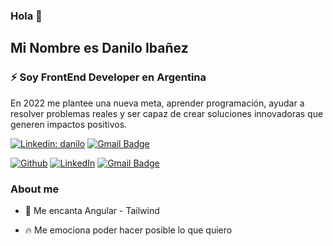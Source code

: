 ### Hola 👋 
<h2>Mi Nombre es Danilo Ibañez</h2>

<h3>⚡ Soy FrontEnd Developer en Argentina</h3>
En 2022 me plantee una nueva meta, aprender programación, ayudar a resolver problemas reales y ser capaz de crear soluciones innovadoras que generen impactos positivos.

[![Linkedin: danilo](https://img.shields.io/badge/-daniloIbanez-blue?style=flat-square&logo=Linkedin&logoColor=white&link=https://www.linkedin.com/in/danilo-iba%C3%B1ez-964637183/)](https://www.linkedin.com/in/danilo-iba%C3%B1ez-964637183/)
[![Gmail Badge](https://img.shields.io/badge/-ibaniez.danilo@gmail.com-c14438?style=flat-square&logo=Gmail&logoColor=white&link=mailto:ibaniez.danilo@gmail.com)](mailto:ibaniez.danilo@gmail.com)

[![Github](https://img.shields.io/badge/-Github-181717?style=for-the-badge&logo=Github&logoColor=white)](https://github.com/DaniloIB)
[![LinkedIn](https://img.shields.io/badge/-LinkedIn-0077B5?style=for-the-badge&logo=LinkedIn&logoColor=white)](https://www.linkedin.com/in/danilo-iba%C3%B1ez-964637183/)
[![Gmail Badge](https://img.shields.io/badge/-Gmail-c14438?style=for-the-badge&logo=Gmail&logoColor=white&link=mailto:ibaniez.danilo@gmail.com)](mailto:ibaniez.danilo@gmail.com)



### About me

* 🎨 Me encanta Angular - Tailwind

* 🔥 Me emociona poder hacer posible lo que quiero







<!--
**DaniloIB/DaniloIB** is a ✨ _special_ ✨ repository because its `README.md` (this file) appears on your GitHub profile.

Here are some ideas to get you started:

- 🔭 I’m currently working on ...
- 🌱 I’m currently learning ...
- 👯 I’m looking to collaborate on ...
- 🤔 I’m looking for help with ...
- 💬 Ask me about ...
- 📫 How to reach me: ...
- 😄 Pronouns: ...
- ⚡ Fun fact: ...


<p align="left"> 
<a href="https://www.w3.org/html/" target="_blank" rel="noreferrer">  
<img src="https://raw.githubusercontent.com/devicons/devicon/master/icons/html5/html5-original-wordmark.svg" alt="html5" width="40" height="40"/>
</a> 
<a href="https://www.w3schools.com/css/" target="_blank" rel="noreferrer"> <img src="https://raw.githubusercontent.com/devicons/devicon/master/icons/css3/css3-original-wordmark.svg" alt="css3" width="40" height="40"/> 
</a> 
<a href="https://developer.mozilla.org/en-US/docs/Web/JavaScript" target="_blank" rel="noreferrer">    
<img src="https://raw.githubusercontent.com/devicons/devicon/master/icons/javascript/javascript-original.svg" alt="javascript" width="40" height="40"/> 
</a> 
</p>

-->
